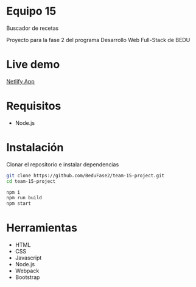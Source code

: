 # Equipo 15
Buscador de recetas

Proyecto para la fase 2 del programa Desarrollo Web Full-Stack de BEDU

# Live demo
[Netlify App](https://loquacious-dragon-1fa137.netlify.app/)

# Requisitos
* Node.js

# Instalación
Clonar el repositorio e instalar dependencias

````bash
git clone https://github.com/BeduFase2/team-15-project.git
cd team-15-project
````

````bash
npm i
npm run build
npm start
````
# Herramientas
* HTML
* CSS
* Javascript
* Node.js
* Webpack
* Bootstrap
